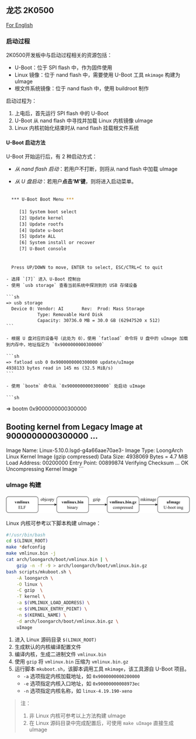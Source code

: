 ## 龙芯 2K0500

[For English](https://github.com/LA-Xenomai/doc/blob/master/doc/loongson-2k0500-en.md)

### 启动过程

2K0500开发板中与启动过程相关的资源包括：

- U-Boot：位于 SPI flash 中，作为固件使用
- Linux 镜像：位于 nand flash 中，需要使用 U-Boot 工具 `mkimage` 构建为 uImage
- 根文件系统镜像：位于 nand flash 中，使用 buildroot 制作

启动过程为：

1. 上电后，首先运行 SPI flash 中的 U-Boot
2. U-Boot 从 nand flash 中寻找并加载 Linux 内核镜像 uImage
3. Linux 内核初始化结束时从 nand flash 挂载根文件系统

#### U-Boot 启动方法

U-Boot 开始运行后，有 2 种启动方式：

- *从 nand flash 启动*：若用户不打断，则将从 nand flash 中加载 uImage

- *从 U 盘启动*：若用户**点击‘M’键**，则将进入启动菜单。

```sh

  *** U-Boot Boot Menu ***

     [1] System boot select
     [2] Update kernel
     [3] Update rootfs
     [4] Update u-boot
     [5] Update ALL
     [6] System install or recover
     [7] U-Boot console


  Press UP/DOWN to move, ENTER to select, ESC/CTRL+C to quit
```

    - 选择 `[7]` 进入 U-Boot 控制台
    - 使用 `usb storage` 查看当前系统中探测到的 USB 存储设备

    ```sh
    => usb storage
      Device 0: Vendor: AI       Rev:  Prod: Mass Storage    
                Type: Removable Hard Disk
                Capacity: 30736.0 MB = 30.0 GB (62947520 x 512)
    ```

    - 根据 U 盘对应的设备号（此处为 0），使用 `fatload` 命令将 U 盘中的 uImage 加载到内存中，地址指定为 `0x9000000000300000`

    ```sh
    => fatload usb 0 0x9000000000300000 update/uImage
    4938133 bytes read in 145 ms (32.5 MiB/s)
    ```

    - 使用 `bootm` 命令从 `0x9000000000300000` 处启动 uImage

    ```sh
=> bootm 0x9000000000300000
## Booting kernel from Legacy Image at 9000000000300000 ...
   Image Name:   Linux-5.10.0.lsgd-g4a66aae70ae3-
   Image Type:   LoongArch Linux Kernel Image (gzip compressed)
   Data Size:    4938069 Bytes = 4.7 MiB
   Load Address: 00200000
   Entry Point:  00899874
   Verifying Checksum ... OK
   Uncompressing Kernel Image
    ```

### uImage 构建

![](../img/mk-uimage.png)

Linux 内核可参考以下脚本构建 uImage：
```sh
#!/usr/bin/bash
cd $(LINUX_ROOT)
make *defconfig
make vmlinux.bin -j
cat arch/loongarch/boot/vmlinux.bin | \
    gzip -n -f -9 > arch/loongarch/boot/vmlinux.bin.gz
bash scripts/mkuboot.sh \
    -A loongarch \
    -O linux \
    -C gzip  \
    -T kernel \
    -a $(VMLINUX_LOAD_ADDRESS) \
    -e $(VMLINUX_ENTRY_POINT) \
    -n $(KERNEL_NAME) \
    -d arch/loongarch/boot/vmlinux.bin.gz \
    uImage
```
1. 进入 Linux 源码目录 `$(LINUX_ROOT)`
2. 生成默认的内核编译配置文件
3. 编译内核，生成二进制文件 `vmlinux.bin`
4. 使用 `gzip` 将 `vmlinux.bin` 压缩为 `vmlinux.bin.gz`
5. 运行脚本 `mkuboot.sh`，该脚本调用工具 `mkimage`，该工具源自 U-Boot 项目。
    - `-a` 选项指定内核加载地址，如 `0x9000000000200000`
    - `-e` 选项指定内核入口地址，如 `0x90000000008973ec`
    - `-n` 选项指定内核名称，如 `linux-4.19.190-xeno`

> 注：
>   1. 非 Linux 内核可参考以上方法构建 uImage
>   2. 在 Linux 源码目录中完成配置后，可使用 `make uImage` 直接生成 uImage
